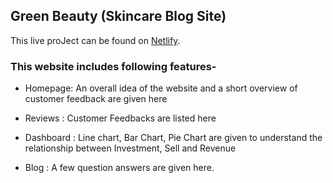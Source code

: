 ## Green Beauty (Skincare Blog Site)

This live proJect can be found on [Netlify]().

### This website includes following features-

- Homepage: An overall idea of the website and a short overview of customer feedback are given here

- Reviews : Customer Feedbacks are listed here

- Dashboard : Line chart, Bar Chart, Pie Chart are given to understand the relationship between Investment, Sell and Revenue

- Blog : A few question answers are given here.